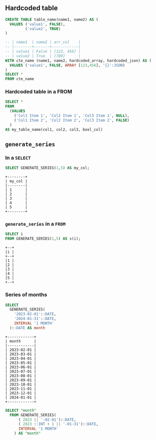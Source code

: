 

## Hardcoded table

```sql
CREATE TABLE table_name(name1, name2) AS (
  VALUES ('value1', FALSE),
         ('value2', TRUE)
)
```

```sql
-- | name1  | name2 | arr_col    |
-- |--------+-------+------------|
-- | value1 | False | [123, 456] |
-- | value2 | True  | [789]      |
WITH cte_name (name1, name2, hardcoded_array, hardcoded_json) AS (
  VALUES ('value1', FALSE, ARRAY [123,456], '{}':JSON)
)
SELECT *
FROM cte_name
```

### Hardcoded table in a FROM

```sql
SELECT *
FROM
  (VALUES
    ('Col1 Item 1', 'Col2 Item 1', 'Col3 Item 1', NULL),
    ('Col1 Item 2', 'Col2 Item 2', 'Col3 Item 2', FALSE)
  )
AS my_table_name(col1, col2, col3, bool_col)
```


## `generate_series`

### In a `SELECT`

```sql
SELECT GENERATE_SERIES(1,5) AS my_col;
```


```
+--------+
| my_col |
|--------|
| 1      |
| 2      |
| 3      |
| 4      |
| 5      |
+--------+
```

### `generate_series` in a `FROM`

```sql
SELECT i
FROM GENERATE_SERIES(1,5) AS s(i);
```

```
+--+  
|i |  
+--+  
|1 |  
|2 |  
|3 |  
|4 |
|5 |
+--+
```

### Series of months

```sql
SELECT
  GENERATE_SERIES(
    '2023-02-01'::DATE,
    '2024-01-31'::DATE,
    INTERVAL '1 MONTH'
  )::DATE AS month
```

```
+------------+
| month      |
|------------|
| 2023-02-01 |
| 2023-03-01 |
| 2023-04-01 |
| 2023-05-01 |
| 2023-06-01 |
| 2023-07-01 |
| 2023-08-01 |
| 2023-09-01 |
| 2023-10-01 |
| 2023-11-01 |
| 2023-12-01 |
| 2024-01-01 |
+------------+
```

```sql
SELECT "month"
  FROM GENERATE_SERIES(
      ( 2023 || '-02-01')::DATE,
      ( 2023 ::INT + 1 || '-01-31')::DATE,
      INTERVAL '1 MONTH'
    ) AS "month"
```
